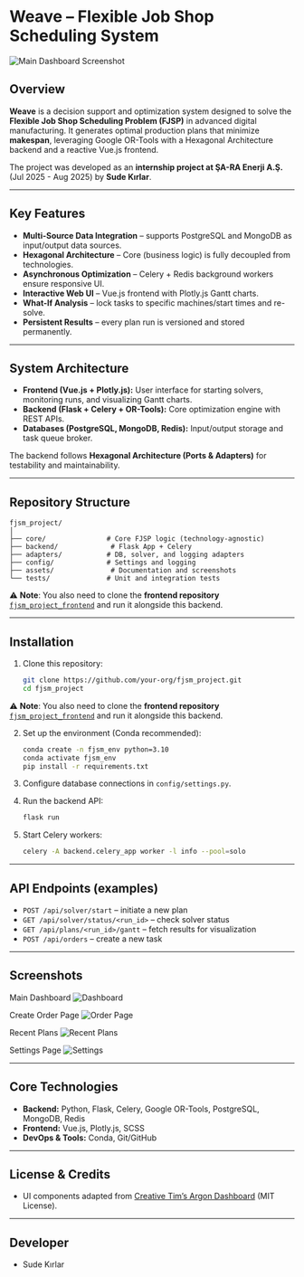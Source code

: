 # Weave – Flexible Job Shop Scheduling System

![Main Dashboard Screenshot](assets/resolve.png)

## Overview

**Weave** is a decision support and optimization system designed to solve the **Flexible Job Shop Scheduling Problem (FJSP)** in advanced digital manufacturing.
It generates optimal production plans that minimize **makespan**, leveraging Google OR-Tools with a Hexagonal Architecture backend and a reactive Vue.js frontend.

The project was developed as an **internship project at ŞA-RA Enerji A.Ş.** (Jul 2025 - Aug 2025) by **Sude Kırlar**.

---

## Key Features

* **Multi-Source Data Integration** – supports PostgreSQL and MongoDB as input/output data sources.
* **Hexagonal Architecture** – Core (business logic) is fully decoupled from technologies.
* **Asynchronous Optimization** – Celery + Redis background workers ensure responsive UI.
* **Interactive Web UI** – Vue.js frontend with Plotly.js Gantt charts.
* **What-If Analysis** – lock tasks to specific machines/start times and re-solve.
* **Persistent Results** – every plan run is versioned and stored permanently.

---

## System Architecture

* **Frontend (Vue.js + Plotly.js):** User interface for starting solvers, monitoring runs, and visualizing Gantt charts.
* **Backend (Flask + Celery + OR-Tools):** Core optimization engine with REST APIs.
* **Databases (PostgreSQL, MongoDB, Redis):** Input/output storage and task queue broker.

The backend follows **Hexagonal Architecture (Ports & Adapters)** for testability and maintainability.

---

## Repository Structure

```
fjsm_project/
│
├── core/               # Core FJSP logic (technology-agnostic)
├── backend/             # Flask App + Celery
├── adapters/           # DB, solver, and logging adapters          
├── config/             # Settings and logging
├── assets/              # Documentation and screenshots
└── tests/              # Unit and integration tests
```

⚠️ **Note**: You also need to clone the **frontend repository** [`fjsm_project_frontend`](https://github.com/sudekirlar/fjsm_project_frontend) and run it alongside this backend.

---

## Installation

1. Clone this repository:

   ```bash
   git clone https://github.com/your-org/fjsm_project.git
   cd fjsm_project
   ```
   
⚠️ **Note**: You also need to clone the **frontend repository** [`fjsm_project_frontend`](https://github.com/sudekirlar/fjsm_project_frontend) and run it alongside this backend.

2. Set up the environment (Conda recommended):

   ```bash
   conda create -n fjsm_env python=3.10
   conda activate fjsm_env
   pip install -r requirements.txt
   ```

3. Configure database connections in `config/settings.py`.

4. Run the backend API:

   ```bash
   flask run
   ```

5. Start Celery workers:

   ```bash
   celery -A backend.celery_app worker -l info --pool=solo
   ```

---

## API Endpoints (examples)

* `POST /api/solver/start` – initiate a new plan
* `GET /api/solver/status/<run_id>` – check solver status
* `GET /api/plans/<run_id>/gantt` – fetch results for visualization
* `POST /api/orders` – create a new task

---

## Screenshots

Main Dashboard
![Dashboard](assets/resolve.png)

Create Order Page
![Order Page](assets/create_order.png)

Recent Plans
![Recent Plans](assets/recent_plans.png)

Settings Page
![Settings](assets/settings.png)

---

## Core Technologies

* **Backend:** Python, Flask, Celery, Google OR-Tools, PostgreSQL, MongoDB, Redis
* **Frontend:** Vue.js, Plotly.js, SCSS
* **DevOps & Tools:** Conda, Git/GitHub

---

## License & Credits

* UI components adapted from [Creative Tim’s Argon Dashboard](https://github.com/creativetimofficial/argon-dashboard) (MIT License).

---

## Developer

* Sude Kırlar
